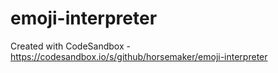 # emoji-interpreter
Created with CodeSandbox - https://codesandbox.io/s/github/horsemaker/emoji-interpreter

